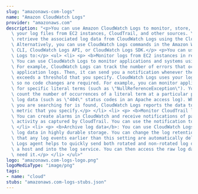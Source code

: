 ```yaml
---
slug: "amazonaws-com-logs"
name: "Amazon CloudWatch Logs"
provider: "amazonaws.com"
description: "<p>You can use Amazon CloudWatch Logs to monitor, store, and access\
  \ your log files from EC2 instances, CloudTrail, and other sources. You can then\
  \ retrieve the associated log data from CloudWatch Logs using the CloudWatch console.\
  \ Alternatively, you can use CloudWatch Logs commands in the Amazon Web Services\
  \ CLI, CloudWatch Logs API, or CloudWatch Logs SDK.</p> <p>You can use CloudWatch\
  \ Logs to:</p> <ul> <li> <p> <b>Monitor logs from EC2 instances in real time</b>:\
  \ You can use CloudWatch Logs to monitor applications and systems using log data.\
  \ For example, CloudWatch Logs can track the number of errors that occur in your\
  \ application logs. Then, it can send you a notification whenever the rate of errors\
  \ exceeds a threshold that you specify. CloudWatch Logs uses your log data for monitoring\
  \ so no code changes are required. For example, you can monitor application logs\
  \ for specific literal terms (such as \"NullReferenceException\"). You can also\
  \ count the number of occurrences of a literal term at a particular position in\
  \ log data (such as \"404\" status codes in an Apache access log). When the term\
  \ you are searching for is found, CloudWatch Logs reports the data to a CloudWatch\
  \ metric that you specify.</p> </li> <li> <p> <b>Monitor CloudTrail logged events</b>:\
  \ You can create alarms in CloudWatch and receive notifications of particular API\
  \ activity as captured by CloudTrail. You can use the notification to perform troubleshooting.</p>\
  \ </li> <li> <p> <b>Archive log data</b>: You can use CloudWatch Logs to store your\
  \ log data in highly durable storage. You can change the log retention setting so\
  \ that any log events earlier than this setting are automatically deleted. The CloudWatch\
  \ Logs agent helps to quickly send both rotated and non-rotated log data off of\
  \ a host and into the log service. You can then access the raw log data when you\
  \ need it.</p> </li> </ul>"
logo: "amazonaws.com-logs-logo.png"
logoMediaType: "image/png"
tags:
- name: "cloud"
stubs: "amazonaws.com-logs-stubs.json"
---
```


